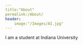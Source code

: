 ```yaml
---
title:"About"
permalink:/About/
header:
	image:"/Images/AI.jpg"
---	
```

I am a student at Indiana University